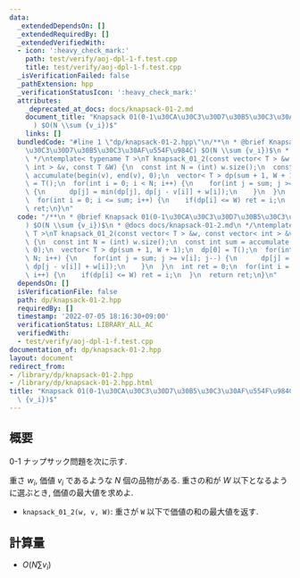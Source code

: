 ```yaml
---
data:
  _extendedDependsOn: []
  _extendedRequiredBy: []
  _extendedVerifiedWith:
  - icon: ':heavy_check_mark:'
    path: test/verify/aoj-dpl-1-f.test.cpp
    title: test/verify/aoj-dpl-1-f.test.cpp
  _isVerificationFailed: false
  _pathExtension: hpp
  _verificationStatusIcon: ':heavy_check_mark:'
  attributes:
    _deprecated_at_docs: docs/knapsack-01-2.md
    document_title: "Knapsack 01(0-1\u30CA\u30C3\u30D7\u30B5\u30C3\u30AF\u554F\u984C\
      ) $O(N \\sum {v_i})$"
    links: []
  bundledCode: "#line 1 \"dp/knapsack-01-2.hpp\"\n/**\n * @brief Knapsack 01(0-1\u30CA\
    \u30C3\u30D7\u30B5\u30C3\u30AF\u554F\u984C) $O(N \\sum {v_i})$\n * @docs docs/knapsack-01-2.md\n\
    \ */\ntemplate< typename T >\nT knapsack_01_2(const vector< T > &w, const vector<\
    \ int > &v, const T &W) {\n  const int N = (int) w.size();\n  const int sum =\
    \ accumulate(begin(v), end(v), 0);\n  vector< T > dp(sum + 1, W + 1);\n  dp[0]\
    \ = T();\n  for(int i = 0; i < N; i++) {\n    for(int j = sum; j >= v[i]; j--)\
    \ {\n      dp[j] = min(dp[j], dp[j - v[i]] + w[i]);\n    }\n  }\n  int ret = 0;\n\
    \  for(int i = 0; i <= sum; i++) {\n    if(dp[i] <= W) ret = i;\n  }\n  return\
    \ ret;\n}\n"
  code: "/**\n * @brief Knapsack 01(0-1\u30CA\u30C3\u30D7\u30B5\u30C3\u30AF\u554F\u984C\
    ) $O(N \\sum {v_i})$\n * @docs docs/knapsack-01-2.md\n */\ntemplate< typename\
    \ T >\nT knapsack_01_2(const vector< T > &w, const vector< int > &v, const T &W)\
    \ {\n  const int N = (int) w.size();\n  const int sum = accumulate(begin(v), end(v),\
    \ 0);\n  vector< T > dp(sum + 1, W + 1);\n  dp[0] = T();\n  for(int i = 0; i <\
    \ N; i++) {\n    for(int j = sum; j >= v[i]; j--) {\n      dp[j] = min(dp[j],\
    \ dp[j - v[i]] + w[i]);\n    }\n  }\n  int ret = 0;\n  for(int i = 0; i <= sum;\
    \ i++) {\n    if(dp[i] <= W) ret = i;\n  }\n  return ret;\n}\n"
  dependsOn: []
  isVerificationFile: false
  path: dp/knapsack-01-2.hpp
  requiredBy: []
  timestamp: '2022-07-05 18:16:30+09:00'
  verificationStatus: LIBRARY_ALL_AC
  verifiedWith:
  - test/verify/aoj-dpl-1-f.test.cpp
documentation_of: dp/knapsack-01-2.hpp
layout: document
redirect_from:
- /library/dp/knapsack-01-2.hpp
- /library/dp/knapsack-01-2.hpp.html
title: "Knapsack 01(0-1\u30CA\u30C3\u30D7\u30B5\u30C3\u30AF\u554F\u984C) $O(N \\sum\
  \ {v_i})$"
---
```

## 概要

0-1 ナップサック問題を次に示す.

重さ $w_i$, 価値 $v_i$ であるような $N$ 個の品物がある. 重さの和が $W$ 以下となるように選ぶとき, 価値の最大値を求めよ.

* `knapsack_01_2(w, v, W)`: 重さが `W` 以下で価値の和の最大値を返す.

## 計算量

* $O(N \sum {v_i})$
